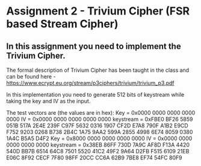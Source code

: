 # Assignment 2 - Trivium Cipher (FSR based Stream Cipher)

## In this assignment you need to implement the Trivium Cipher.

The formal description of Trivium Cipher has been taught in the class and can be found here - https://www.ecrypt.eu.org/stream/p3ciphers/trivium/trivium_p3.pdf

In this implementation you need to generate 512 bits of keystream while taking the key and IV as the input.

The test vectors are (the values are in hex):
Key = 0x0000 0000 0000 0000 0000
IV = 0x0000 0000 0000 0000 0000 
keystream = 0xFBE0 BF26 5859 051B 517A 2E4E 239F C97F
                          5632 0316 1907 CF2D E7A8 790F A1B2 E9CD
                          F752 9203 0268 B738 2B4C 1A75 9AA2 599A
                          2855 4998 6E74 8059 0380 1A4C B5A5 D4F2
Key = 0x8000 0000 0000 0000 0000 
IV = 0x0000 0000 0000 0000 0000 
keystream = 0x38EB 86FF 730D 7A9C AF8D F13A 4420 540D
                           BB7B 6514 64C8 7501 5520 41C2 49F2 9A64
                           D2FB F515 6109 21EB E06C 8F92 CECF 7F80
                           98FF 20CC CC6A 62B9 7BE8 EF74 54FC 80F9